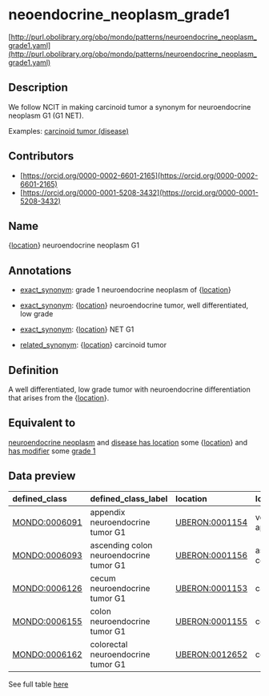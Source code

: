 # neoendocrine_neoplasm_grade1 

[http://purl.obolibrary.org/obo/mondo/patterns/neuroendocrine_neoplasm_grade1.yaml](http://purl.obolibrary.org/obo/mondo/patterns/neuroendocrine_neoplasm_grade1.yaml)
## Description 

We follow NCIT in making carcinoid tumor a synonym for neuroendocrine neoplasm G1 (G1 NET).

Examples: [carcinoid tumor (disease)](http://purl.obolibrary.org/obo/MONDO_0005369)
## Contributors 
* [https://orcid.org/0000-0002-6601-2165](https://orcid.org/0000-0002-6601-2165) 
* [https://orcid.org/0000-0001-5208-3432](https://orcid.org/0000-0001-5208-3432) 
## Name 

{[location](http://www.w3.org/2002/07/owl#Thing)} neuroendocrine neoplasm G1

## Annotations 

* [exact_synonym](http://www.geneontology.org/formats/oboInOwl#hasExactSynonym): grade 1 neuroendocrine neoplasm of {[location](http://www.w3.org/2002/07/owl#Thing)}

* [exact_synonym](http://www.geneontology.org/formats/oboInOwl#hasExactSynonym): {[location](http://www.w3.org/2002/07/owl#Thing)} neuroendocrine tumor, well differentiated, low grade

* [exact_synonym](http://www.geneontology.org/formats/oboInOwl#hasExactSynonym): {[location](http://www.w3.org/2002/07/owl#Thing)} NET G1

* [related_synonym](http://www.geneontology.org/formats/oboInOwl#hasRelatedSynonym): {[location](http://www.w3.org/2002/07/owl#Thing)} carcinoid tumor

## Definition 

A well differentiated, low grade tumor with neuroendocrine differentiation that arises from the {[location](http://www.w3.org/2002/07/owl#Thing)}.

## Equivalent to 

[neuroendocrine neoplasm](http://purl.obolibrary.org/obo/MONDO_0019496) and [disease has location](http://purl.obolibrary.org/obo/RO_0004026) some {[location](http://www.w3.org/2002/07/owl#Thing)} and [has modifier](http://purl.obolibrary.org/obo/RO_0002573) some [grade 1](http://purl.obolibrary.org/obo/MONDO_0024491)

## Data preview 
| defined_class                                | defined_class_label                     | location                                      | location_label     |
|:---------------------------------------------|:----------------------------------------|:----------------------------------------------|:-------------------|
| [MONDO:0006091](http://purl.obolibrary.org/obo/MONDO_0006091) | appendix neuroendocrine tumor G1        | [UBERON:0001154](http://purl.obolibrary.org/obo/UBERON_0001154) | vermiform appendix |
| [MONDO:0006093](http://purl.obolibrary.org/obo/MONDO_0006093) | ascending colon neuroendocrine tumor G1 | [UBERON:0001156](http://purl.obolibrary.org/obo/UBERON_0001156) | ascending colon    |
| [MONDO:0006126](http://purl.obolibrary.org/obo/MONDO_0006126) | cecum neuroendocrine tumor G1           | [UBERON:0001153](http://purl.obolibrary.org/obo/UBERON_0001153) | caecum             |
| [MONDO:0006155](http://purl.obolibrary.org/obo/MONDO_0006155) | colon neuroendocrine tumor G1           | [UBERON:0001155](http://purl.obolibrary.org/obo/UBERON_0001155) | colon              |
| [MONDO:0006162](http://purl.obolibrary.org/obo/MONDO_0006162) | colorectal neuroendocrine tumor G1      | [UBERON:0012652](http://purl.obolibrary.org/obo/UBERON_0012652) | colorectum         |

See full table [here](https://github.com/monarch-initiative/mondo/blob/master/src/patterns/data/matches/neuroendocrine_neoplasm_grade1.tsv) 
